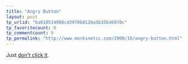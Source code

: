 ```yaml
---
title: "Angry Button"
layout: post
tp_urlid: "6a010534988cd3970b0120a5b356d6970c"
tp_favoritecount: 0
tp_commentcount: 0
tp_permalink: "http://www.monkinetic.com/2000/10/angry-button.html"
---
```

Just <a href="http://www.thedamnedestthing.com/phycho.html">don&#39;t click it</a>.
